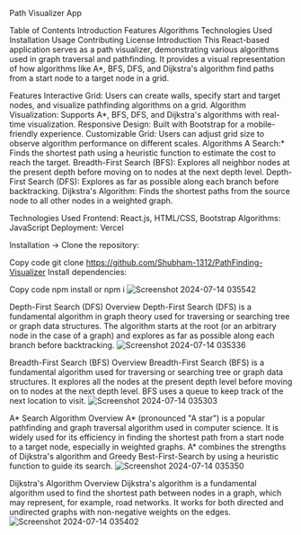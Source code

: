 ﻿Path Visualizer App

Table of Contents
Introduction
Features
Algorithms
Technologies Used
Installation
Usage
Contributing
License
Introduction
This React-based application serves as a path visualizer, demonstrating various algorithms used in graph traversal and pathfinding. It provides a visual representation of how algorithms like A*, BFS, DFS, and Dijkstra's algorithm find paths from a start node to a target node in a grid.

Features
Interactive Grid: Users can create walls, specify start and target nodes, and visualize pathfinding algorithms on a grid.
Algorithm Visualization: Supports A*, BFS, DFS, and Dijkstra's algorithms with real-time visualization.
Responsive Design: Built with Bootstrap for a mobile-friendly experience.
Customizable Grid: Users can adjust grid size to observe algorithm performance on different scales.
Algorithms
A Search:* Finds the shortest path using a heuristic function to estimate the cost to reach the target.
Breadth-First Search (BFS): Explores all neighbor nodes at the present depth before moving on to nodes at the next depth level.
Depth-First Search (DFS): Explores as far as possible along each branch before backtracking.
Dijkstra's Algorithm: Finds the shortest paths from the source node to all other nodes in a weighted graph.


Technologies Used
Frontend: React.js, HTML/CSS, Bootstrap
Algorithms: JavaScript
Deployment: Vercel

Installation ->
Clone the repository:

Copy code
git clone https://github.com/Shubham-1312/PathFinding-Visualizer
Install dependencies:

Copy code
npm install or npm i
![Screenshot 2024-07-14 035542](https://github.com/user-attachments/assets/6b7d9883-9522-46a5-81fd-75adbdafeff9)

Depth-First Search (DFS)
Overview
Depth-First Search (DFS) is a fundamental algorithm in graph theory used for traversing or searching tree or graph data structures. The algorithm starts at the root (or an arbitrary node in the case of a graph) and explores as far as possible along each branch before backtracking.
![Screenshot 2024-07-14 035336](https://github.com/user-attachments/assets/fa808c1c-7010-4473-8425-8c4202c62ea5)

Breadth-First Search (BFS)
Overview
Breadth-First Search (BFS) is a fundamental algorithm used for traversing or searching tree or graph data structures. It explores all the nodes at the present depth level before moving on to nodes at the next depth level. BFS uses a queue to keep track of the next location to visit.
![Screenshot 2024-07-14 035303](https://github.com/user-attachments/assets/e448266d-daac-49eb-895d-dfd68d5ba65c)

A* Search Algorithm
Overview
A* (pronounced "A star") is a popular pathfinding and graph traversal algorithm used in computer science. It is widely used for its efficiency in finding the shortest path from a start node to a target node, especially in weighted graphs. A* combines the strengths of Dijkstra's algorithm and Greedy Best-First-Search by using a heuristic function to guide its search.
![Screenshot 2024-07-14 035350](https://github.com/user-attachments/assets/42583a3b-27cd-49f2-b61e-4c2128df3e73)

Dijkstra's Algorithm
Overview
Dijkstra's algorithm is a fundamental algorithm used to find the shortest path between nodes in a graph, which may represent, for example, road networks. It works for both directed and undirected graphs with non-negative weights on the edges.
![Screenshot 2024-07-14 035402](https://github.com/user-attachments/assets/b583b862-3ec2-4fde-8bad-f96c89c220ba)
